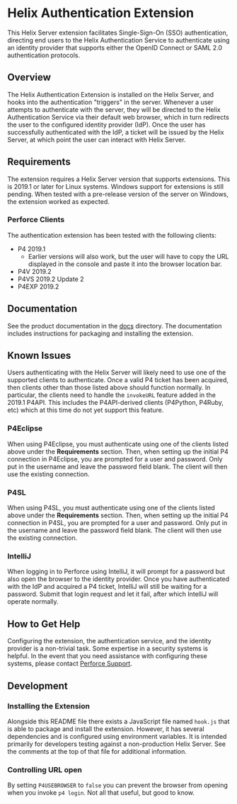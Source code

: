 # Helix Authentication Extension

This Helix Server extension facilitates Single-Sign-On (SSO) authentication,
directing end users to the Helix Authentication Service to authenticate using an
identity provider that supports either the OpenID Connect or SAML 2.0
authentication protocols.

## Overview

The Helix Authentication Extension is installed on the Helix Server, and hooks
into the authentication "triggers" in the server. Whenever a user attempts to
authenticate with the server, they will be directed to the Helix Authentication
Service via their default web browser, which in turn redirects the user to the
configured identity provider (IdP). Once the user has successfully authenticated
with the IdP, a ticket will be issued by the Helix Server, at which point the
user can interact with Helix Server.

## Requirements

The extension requires a Helix Server version that supports extensions. This is
2019.1 or later for Linux systems. Windows support for extensions is still
pending. When tested with a pre-release version of the server on Windows, the
extension worked as expected.

### Perforce Clients

The authentication extension has been tested with the following clients:

* P4 2019.1
    + Earlier versions will also work, but the user will have to copy the URL
      displayed in the console and paste it into the browser location bar.
* P4V 2019.2
* P4VS 2019.2 Update 2
* P4EXP 2019.2

## Documentation

See the product documentation in the [docs](./docs) directory. The documentation
includes instructions for packaging and installing the extension.

## Known Issues

Users authenticating with the Helix Server will likely need to use one of the
supported clients to authenticate. Once a valid P4 ticket has been acquired,
then clients other than those listed above should function normally. In
particular, the clients need to handle the `invokeURL` feature added in the
2019.1 P4API. This includes the P4API-derived clients (P4Python, P4Ruby, etc)
which at this time do not yet support this feature.

### P4Eclipse

When using P4Eclipse, you must authenticate using one of the clients listed
above under the **Requirements** section. Then, when setting up the initial P4
connection in P4Eclipse, you are prompted for a user and password. Only put in
the username and leave the password field blank. The client will then use the
existing connection.

### P4SL

When using P4SL, you must authenticate using one of the clients listed above
under the **Requirements** section. Then, when setting up the initial P4
connection in P4SL, you are prompted for a user and password. Only put in the
username and leave the password field blank. The client will then use the
existing connection.

### IntelliJ

When logging in to Perforce using IntelliJ, it will prompt for a password but
also open the browser to the identity provider. Once you have authenticated with
the IdP and acquired a P4 ticket, IntelliJ will still be waiting for a password.
Submit that login request and let it fail, after which IntelliJ will operate
normally.

## How to Get Help

Configuring the extension, the authentication service, and the identity provider
is a non-trivial task. Some expertise in a security systems is helpful. In the
event that you need assistance with configuring these systems, please contact
[Perforce Support](https://www.perforce.com/support/request-support).

## Development

### Installing the Extension

Alongside this README file there exists a JavaScript file named `hook.js` that
is able to package and install the extension. However, it has several
dependencies and is configured using environment variables. It is intended
primarily for developers testing against a non-production Helix Server. See the
comments at the top of that file for additional information.

### Controlling URL open

By setting `P4USEBROWSER` to `false` you can prevent the browser from opening
when you invoke `p4 login`. Not all that useful, but good to know.
